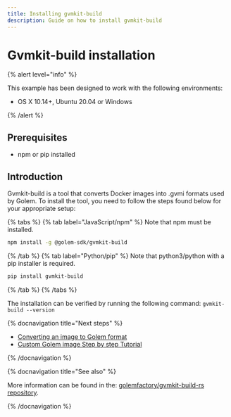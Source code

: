 ```yaml
---
title: Installing gvmkit-build
description: Guide on how to install gvmkit-build
---
```


# Gvmkit-build installation

{% alert level="info" %}

This example has been designed to work with the following environments:

- OS X 10.14+, Ubuntu 20.04 or Windows

{% /alert %}

## Prerequisites

- npm or pip installed


## Introduction

Gvmkit-build is a tool that converts Docker images into .gvmi formats used by Golem. To install the tool, you need to follow the steps found below for your appropriate setup:


{% tabs %}
{% tab label="JavaScript/npm" %}
Note that npm must be installed.
    
```bash
npm install -g @golem-sdk/gvmkit-build
```



{% /tab %}
{% tab label="Python/pip" %}
Note that python3/python with a pip installer is required.
    
```bash
pip install gvmkit-build
```

{% /tab %}
{% /tabs %}

The installation can be verified by running the following command: `gvmkit-build --version`


{% docnavigation title="Next steps" %}

- [Converting an image to Golem format](/docs/creators/javascript/examples/tools/converting-docker-image-to-golem-format)
- [Custom Golem image Step by step Tutorial](/docs/creators/javascript/tutorials/building-custom-image)

{% /docnavigation %}

{% docnavigation title="See also" %}

More information can be found in the: [golemfactory/gvmkit-build-rs repository](https://github.com/golemfactory/gvmkit-build-rs).

{% /docnavigation %}

 